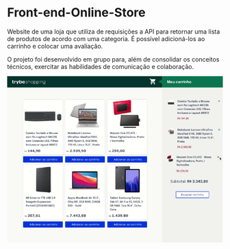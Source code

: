 # Front-end-Online-Store
Website de uma loja que utiliza de requisições a API para retornar uma lista de produtos de acordo com uma categoria. É possível adicioná-los ao carrinho e colocar uma avaliação.

O projeto foi desenvolvido em grupo para, além de consolidar os conceitos técnicos, exercitar as habilidades de comunicação e colaboração.

![store](./ShoppingCart.png)
